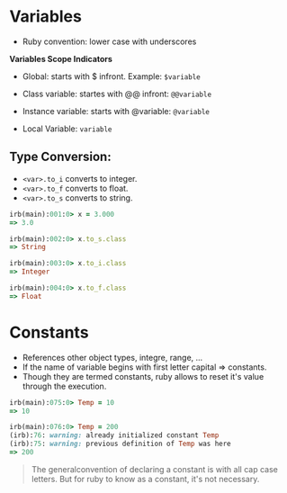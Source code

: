 # Variables

- Ruby convention: lower case with underscores

**Variables Scope Indicators**

- Global: starts with $ infront. Example: `$variable`

- Class variable: startes with @@ infront: `@@variable`

- Instance variable: starts with @variable: `@variable`

- Local Variable: `variable`


## Type Conversion:
- `<var>.to_i` converts to integer.
- `<var>.to_f` converts to float.
- `<var>.to_s` converts to string.

```rb
irb(main):001:0> x = 3.000
=> 3.0

irb(main):002:0> x.to_s.class
=> String

irb(main):003:0> x.to_i.class
=> Integer

irb(main):004:0> x.to_f.class
=> Float
```

# Constants
- References other object types, integre, range, ...
- If the name of variable begins with first letter capital => constants.
- Though they are termed constants, ruby allows to reset it's value through the execution.

```rb
irb(main):075:0> Temp = 10
=> 10

irb(main):076:0> Temp = 200
(irb):76: warning: already initialized constant Temp
(irb):75: warning: previous definition of Temp was here          
=> 200
```

> The generalconvention of declaring a constant is with all cap case letters.
> But for ruby to know as a constant, it's not necessary.
